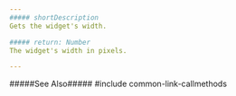 ```yaml
---
##### shortDescription
Gets the widget's width.

##### return: Number
The widget's width in pixels.

---
```

#####See Also#####
#include common-link-callmethods